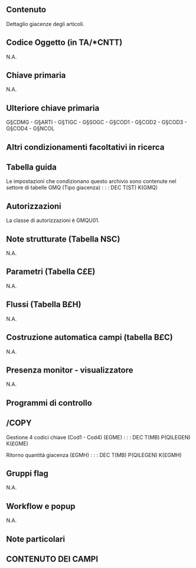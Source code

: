 ## Contenuto
Dettaglio giacenze degli articoli.

## Codice Oggetto (in TA/*CNTT)
N.A.

## Chiave primaria
N.A.

## Ulteriore chiave primaria
G§CDMG - G§ARTI - G§TIGC - G§SOGC - G§COD1 - G§COD2 - G§COD3 - G§COD4 - G§NCOL

## Altri condizionamenti facoltativi in ricerca

## Tabella guida
Le impostazioni che condizionano questo archivio sono contenute nel settore di tabelle GMQ (Tipo giacenza) : 
 :  : DEC T(ST) K(GMQ)

## Autorizzazioni
La classe di autorizzazioni è GMQU01.

## Note strutturate (Tabella NSC)
N.A.

## Parametri (Tabella C£E)
N.A.

## Flussi (Tabella B£H)
N.A.

## Costruzione automatica campi (tabella B£C)
N.A.

## Presenza monitor - visualizzatore
N.A.

## Programmi di controllo

## /COPY
Gestione 4 codici chiave (Cod1 - Cod4) (£GME) : 
 :  : DEC T(MB) P(QILEGEN) K(£GME)

Ritorno quantità giacenza (£GMH) : 
 :  : DEC T(MB) P(QILEGEN) K(£GMH)

## Gruppi flag
N.A.

## Workflow e popup
N.A.

## Note particolari

## CONTENUTO DEI CAMPI
